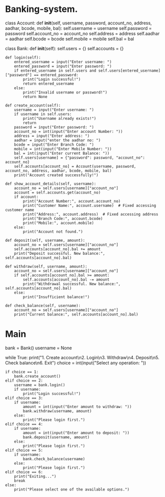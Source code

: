 # Banking-system.
class Account:
    def __init__(self, username, password, account_no, address, aadhar, bcode, mobile, bal):
        self.username = username
        self.password = password
        self.account_no = account_no
        self.address = address
        self.aadhar = aadhar
        self.bcode = bcode
        self.mobile = mobile
        self.bal = bal

class Bank:
    def __init__(self):
        self.users = {}
        self.accounts = {}

    def login(self):
        entered_username = input("Enter username: ")
        entered_password = input("Enter password: ")
        if entered_username in self.users and self.users[entered_username]["password"] == entered_password:
            print("Login successful!")
            return entered_username
        else:
            print("Invalid username or password!")
            return None

    def create_account(self):
        username = input("Enter username: ")
        if username in self.users:
            print("Username already exists!")
            return
        password = input("Enter password: ")
        account_no = int(input("Enter account Number: "))
        address = input("Enter address: ")
        aadhar = input("enter the aadhar no: ")
        bcode = input("Enter Branch Code: ")
        mobile = int(input("Enter Mobile Number: "))
        bal = int(input("Enter current Balance: "))
        self.users[username] = {"password": password, "account_no": account_no}
        self.accounts[account_no] = Account(username, password, account_no, address, aadhar, bcode, mobile, bal)
        print("Account created successfully!")

    def show_account_details(self, username):
        account_no = self.users[username]["account_no"]
        account = self.accounts.get(account_no)
        if account:
            print("Account Number:", account.account_no)
            print("Customer Name:", account.username)  # Fixed accessing customer name
            print("Address:", account.address)  # Fixed accessing address
            print("Branch Code:", account.bcode)
            print("Mobile:", account.mobile)
        else:
            print("Account not found.")

    def deposit(self, username, amount):
        account_no = self.users[username]["account_no"]
        self.accounts[account_no].bal += amount
        print("Deposit successful. New balance:", self.accounts[account_no].bal)

    def withdraw(self, username, amount):
        account_no = self.users[username]["account_no"]
        if self.accounts[account_no].bal >= amount:
            self.accounts[account_no].bal -= amount
            print("Withdrawal successful. New balance:", self.accounts[account_no].bal)
        else:
            print("Insufficient balance!")

    def check_balance(self, username):
        account_no = self.users[username]["account_no"]
        print("Current balance:", self.accounts[account_no].bal)

# Main
bank = Bank()
username = None

while True:
    print("1. Create account\n2. Login\n3. Withdraw\n4. Deposit\n5. Check balance\n6. Exit")
    choice = int(input("Select any operation: "))

    if choice == 1:
        bank.create_account()
    elif choice == 2:
        username = bank.login()
        if username:
            print("Login successful!")
    elif choice == 3:
        if username:
            amount = int(input("Enter amount to withdraw: "))
            bank.withdraw(username, amount)
        else:
            print("Please login first.")
    elif choice == 4:
        if username:
            amount = int(input("Enter amount to deposit: "))
            bank.deposit(username, amount)
        else:
            print("Please login first.")
    elif choice == 5:
        if username:
            bank.check_balance(username)
        else:
            print("Please login first.")
    elif choice == 6:
        print("Exiting...")
        break
    else:
        print("Please select one of the available options.")
